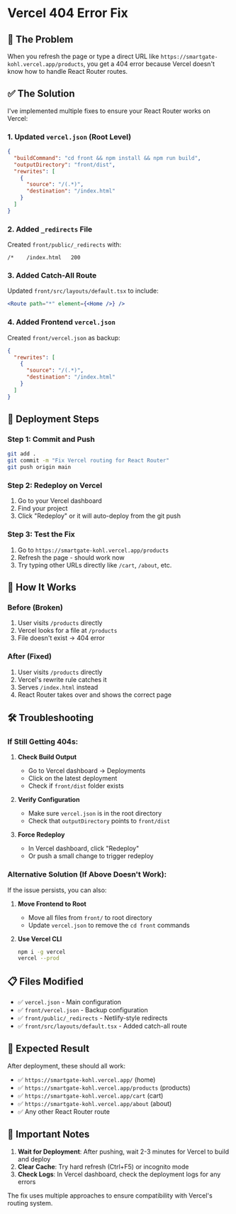 # Vercel 404 Error Fix

## 🚨 **The Problem**

When you refresh the page or type a direct URL like `https://smartgate-kohl.vercel.app/products`, you get a 404 error because Vercel doesn't know how to handle React Router routes.

## ✅ **The Solution**

I've implemented multiple fixes to ensure your React Router works on Vercel:

### **1. Updated `vercel.json` (Root Level)**

```json
{
  "buildCommand": "cd front && npm install && npm run build",
  "outputDirectory": "front/dist",
  "rewrites": [
    {
      "source": "/(.*)",
      "destination": "/index.html"
    }
  ]
}
```

### **2. Added `_redirects` File**

Created `front/public/_redirects` with:

```
/*    /index.html   200
```

### **3. Added Catch-All Route**

Updated `front/src/layouts/default.tsx` to include:

```jsx
<Route path="*" element={<Home />} />
```

### **4. Added Frontend `vercel.json`**

Created `front/vercel.json` as backup:

```json
{
  "rewrites": [
    {
      "source": "/(.*)",
      "destination": "/index.html"
    }
  ]
}
```

## 🚀 **Deployment Steps**

### **Step 1: Commit and Push**

```bash
git add .
git commit -m "Fix Vercel routing for React Router"
git push origin main
```

### **Step 2: Redeploy on Vercel**

1. Go to your Vercel dashboard
2. Find your project
3. Click "Redeploy" or it will auto-deploy from the git push

### **Step 3: Test the Fix**

1. Go to `https://smartgate-kohl.vercel.app/products`
2. Refresh the page - should work now
3. Try typing other URLs directly like `/cart`, `/about`, etc.

## 🔧 **How It Works**

### **Before (Broken)**

1. User visits `/products` directly
2. Vercel looks for a file at `/products`
3. File doesn't exist → 404 error

### **After (Fixed)**

1. User visits `/products` directly
2. Vercel's rewrite rule catches it
3. Serves `/index.html` instead
4. React Router takes over and shows the correct page

## 🛠️ **Troubleshooting**

### **If Still Getting 404s:**

1. **Check Build Output**

   - Go to Vercel dashboard → Deployments
   - Click on the latest deployment
   - Check if `front/dist` folder exists

2. **Verify Configuration**

   - Make sure `vercel.json` is in the root directory
   - Check that `outputDirectory` points to `front/dist`

3. **Force Redeploy**
   - In Vercel dashboard, click "Redeploy"
   - Or push a small change to trigger redeploy

### **Alternative Solution (If Above Doesn't Work):**

If the issue persists, you can also:

1. **Move Frontend to Root**

   - Move all files from `front/` to root directory
   - Update `vercel.json` to remove the `cd front` commands

2. **Use Vercel CLI**
   ```bash
   npm i -g vercel
   vercel --prod
   ```

## 📋 **Files Modified**

- ✅ `vercel.json` - Main configuration
- ✅ `front/vercel.json` - Backup configuration
- ✅ `front/public/_redirects` - Netlify-style redirects
- ✅ `front/src/layouts/default.tsx` - Added catch-all route

## 🎯 **Expected Result**

After deployment, these should all work:

- ✅ `https://smartgate-kohl.vercel.app/` (home)
- ✅ `https://smartgate-kohl.vercel.app/products` (products)
- ✅ `https://smartgate-kohl.vercel.app/cart` (cart)
- ✅ `https://smartgate-kohl.vercel.app/about` (about)
- ✅ Any other React Router route

## 🚨 **Important Notes**

1. **Wait for Deployment**: After pushing, wait 2-3 minutes for Vercel to build and deploy
2. **Clear Cache**: Try hard refresh (Ctrl+F5) or incognito mode
3. **Check Logs**: In Vercel dashboard, check the deployment logs for any errors

The fix uses multiple approaches to ensure compatibility with Vercel's routing system.
